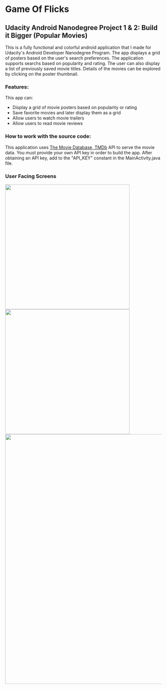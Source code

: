 # Game Of Flicks

## Udacity Android Nanodegree Project 1 & 2: Build it Bigger (Popular Movies)
This is a fully functional and colorful android application that I made for Udacity's Android Developer Nanodegree Program. The app displays a grid of posters based on the user's search preferences. The application supports searchs based on popularity and rating. The user can also display a list of previously saved movie titles. Details of the movies can be explored by clicking on the poster thumbnail.

### Features:
This app can:
* Display a grid of movie posters based on popularity or rating
* Save favorite movies and later display them as a grid
* Allow users to watch movie trailers
* Allow users to read movie reviews

### How to work with the source code:
This application uses [The Movie Database, TMDb](https://www.themoviedb.org/) API to serve the movie data. You must provide your own API key in order to build the app. After obtaining an API key, add to the "API_KEY" constant in the MainActivity.java file. 

### User Facing Screens
<img src="https://user-images.githubusercontent.com/25759516/31740004-bd265f2a-b404-11e7-810e-65d52b90bbb2.png" width="400">

<img src="https://user-images.githubusercontent.com/25759516/31740013-c9265230-b404-11e7-9dd5-56b23e137367.png" width="400">

<img src="https://user-images.githubusercontent.com/25759516/31740015-ca8b3fb4-b404-11e7-8462-1a7786a3801a.png" width="800">